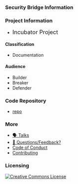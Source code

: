 ### Security Bridge Information

### Project Information

- <i class="fas fa-flag" style="font-size: 1.3em; color:#2ADA08;"></i>
  <span style="font-size: 1.3em;">Incubator Project</span>

#### Classification

- <i class="fas fa-book" style="color:#233e81;"></i> Documentation

#### Audience

- <i class="fas fa-toolbox" style="color:#233e81;"></i> Builder
- <i class="fas fa-hammer" style="color:#233e81;"></i> Breaker
- <i class="fas fa-shield-alt" style="color:#233e81;"></i> Defender


### Code Repository
* [repo](#)

### More

- [🗣️ Talks](TBD)
- [💬 Questions/Feedback?](https://github.com/OWASP/owasp-mastg/discussions)
- [Code of Conduct](TBD)
- [Contributing](TBD)

### Licensing

[![Creative Commons License](https://licensebuttons.net/l/by-sa/4.0/88x31.png)](https://creativecommons.org/licenses/by-sa/4.0/ "CC BY-SA 4.0")
